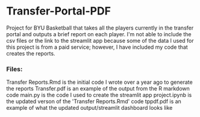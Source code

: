 # Transfer-Portal-PDF
Project for BYU Basketball that takes all the players currently in the transfer portal and outputs a brief report on each player. I'm not able to include the csv files or the link to the streamlit app because some of the data I used for this project is from a paid service; however, I have included my code that creates the reports. 

### Files:

Transfer Reports.Rmd is the initial code I wrote over a year ago to generate the reports
Transfer.pdf is an example of the output from the R markdown code
main.py is the code I used to create the streamlit app
project.ipynb is the updated verson of the 'Transfer Reports.Rmd' code
tppdf.pdf is an example of what the updated output/streamlit dashboard looks like
